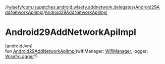 //[wisefy](../../../index.md)/[com.isupatches.android.wisefy.addnetwork.delegates](../index.md)/[Android29AddNetworkApiImpl](index.md)/[Android29AddNetworkApiImpl](-android29-add-network-api-impl.md)

# Android29AddNetworkApiImpl

[androidJvm]\
fun [Android29AddNetworkApiImpl](-android29-add-network-api-impl.md)(wifiManager: [WifiManager](https://developer.android.com/reference/kotlin/android/net/wifi/WifiManager.html), logger: [WisefyLogger](../../com.isupatches.android.wisefy.shared.logging/-wisefy-logger/index.md)?)
